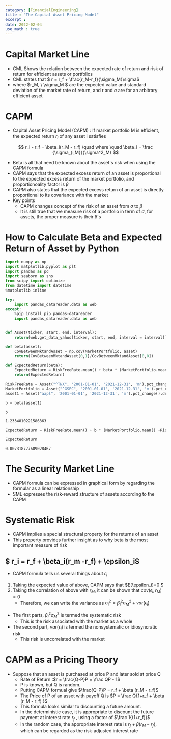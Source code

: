 ```yaml
---
category: [FinancialEngineering]
title : "The Capital Asset Pricing Model"
excerpt : 
date: 2022-02-04
use_math : true
---
```


# __Capital Market Line__
+ CML Shows the relation between the expected rate of return and risk of return for efficient assets or portfolios
+ CML states that $ r = r_f + \frac{r_M-r_f}{\sigma_M}\sigma$ 
+ where $r_M, \ \sigma_M $ are the expected value and standard deviation of the market rate of return, and r and $\sigma$ are for an arbitrary efficient asset

# __CAPM__

+ Capital Asset Pricing Model (CAPM) : If market portfolio M is efficient, the expected return $r_i$ of any asset i satisfies

$$
r_i - r_f = \beta_i(r_M - r_f) \quad where \quad \beta_i = \frac {\sigma_{i,M}}{\sigma^2_M}
$$

+ Beta is all that need be known about the asset's risk when using the CAPM formula
+ CAPM says that the expected excess return of an asset is proportional to the expected excess return of the market portfolio, and proportionoality factor is $\beta$
+ CAPM also states that the expected excess return of an asset is directly proportional to its covariance with the market
+ Key points
    + CAPM changes concept of the risk of an asset from $\sigma$ to $\beta$
    + It is still true that we measure risk of a portfolio in term of $\sigma$, for assets, the proper measure is their  $\beta$'s
 
# __How to Calculate Beta and Expected Return of Asset by Python__ 
```python
import numpy as np
import matplotlib.pyplot as plt
import pandas as pd
import seaborn as sns
from scipy import optimize
from datetime import datetime
%matplotlib inline

try:
    import pandas_datareader.data as web
except:
    %pip install pip pandas-datareader
    import pandas_datareader.data as web
  
```


```python
def Asset(ticker, start, end, interval):
    return(web.get_data_yahoo(ticker, start, end, interval = interval))['Adj Close']

def beta(asset):
    CovBetweenMktandAsset = np.cov(MarketPortfolio, asset)    
    return(CovBetweenMktandAsset[0,1]/CovBetweenMktandAsset[0,0]) 

def ExpectedReturn(beta):
    ExpectedReturn = RiskFreeRate.mean() + beta * (MarketPortfolio.mean() -RiskFreeRate.mean())
    return(ExpectedReturn)
```


```python
RiskFreeRate = Asset("^TNX", '2001-01-01', '2021-12-31', 'm').pct_change().dropna()
MarketPortfolio = Asset("^GSPC", '2001-01-01', '2021-12-31', 'm').pct_change().dropna()
asset1 = Asset("aapl", '2001-01-01', '2021-12-31', 'm').pct_change().dropna()
```


```python
b = beta(asset1)

b

```




    1.2334810221586363




```python
ExpectedReturn = RiskFreeRate.mean() + b * (MarketPortfolio.mean() -RiskFreeRate.mean())

ExpectedReturn
```




    0.007318777689028467



# __The Security Market Line__

+ CAPM formula can be expressed in graphical form by regarding the formular as a linear relationship
+ SML expresses the risk-reward structure of assets according to the CAPM

# __Systematic Risk__

+ CAPM implies a special structural property for the returns of an asset
+ This property provides further insight as to why beta is the most important measure of risk

## $ r_i  = r_f + \beta_i(r_m -r_f) + \epsilon_i$
+ CAPM formula tells us several things about $\epsilon_i$
1)  Taking the expected value of above, CAPM says that $E(\epsilon_i)=0 $
2) Taking the correlation of above with $r_M$, it can be shown that $cov(\epsilon_i, r_M) = 0$
    + Therefore, we can write the variance as $\sigma^2_i = \beta^2_i\sigma^2_M + var(\epsilon_i)$
+ The first parts, $\beta^2_i \sigma^2_M$ is termed the systematic risk
    + This is the risk associated with the market as a whole
+ The second part, $var(\epsilon_i)$ is termed the nonsystematic or idiosyncratic risk
    + This risk is uncorrelated with the market

# __CAPM as a Pricing Theory__ #

+ Suppose that an asset is purchased at price P and later sold at price Q
    + Rate of Return :$r = \frac{Q-P}P = \frac QP - 1$
    + P is known, but Q is random.
    + Putting CAPM formual give $\frac{Q-P}P  = r_f + \beta (r_M - r_f)$
    + The Price of P of an asset with payoff Q is $P = \frac Q{1+r_f + \beta (r_M - r_f) }$
    + This formula looks similar to discounting a future amount.
    + In the deterministic case, it is appropriate to discount 
 the future payment at interest rate $r_f$ , using a factor of $\frac 1{(1+r_f)}$
    + In the random case, the appropriate interest rate is $r_f + \beta (r_M - r_f)$, which can be regarded as the risk-adjusted interest rate

